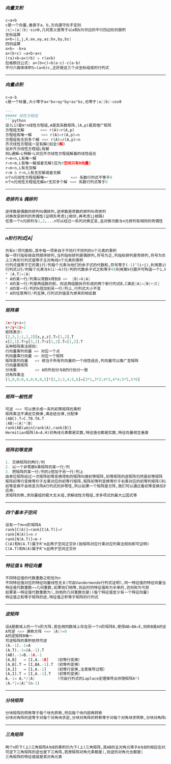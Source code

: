 ##### 向量叉积
```python
c=a×b
c是一个向量,垂直于a、b,方向遵守右手定则
|c|=|a||b|·sinθ,几何意义是等于以a和b为邻边的平行四边形的面积
坐标运算
a×b=|i,j,k;ax,ay,az;bx,by,bz|
四则运算
a×b= -b×a
a×(b+c) =a×b+a×c
(ra)×b=a×(rb) = r(a×b)
拉格朗日公式: a×(b×c)=b(a·c)-c(a·b)
平行六面体体积S=(a×b)c,正好是这三个点坐标组成的行列式
```

---
##### 向量点积
```python
c=a·b
c是一个标量,大小等于ax*bx+ay*by+az*bz,也等于|a||b|·cosθ

---
##### 线性方程组
```python
设(L1)是m*n线性方程组,A是其系数矩阵,(A,p)是其增广矩阵
方程组无解       <=> r(A)<r(A,p)
方程组有唯一解    <=> r(A)=r(A,p)=n
方程组有无穷多个解 <=> r(A)=r(A,p)<n
齐次线性方程组一定有解(如全0解)
设非齐次线性方程组L有解
则L通解=L特解+L对应齐次线性方程组解基的线性组合
r=m=n,L有唯一解
r=n<m,L有唯一解或者无解(应为0空间只有0向量)
r=m<n,L有无穷解
r<m & r<n,L有无穷解或者无解
n个n元线性方程组解唯一          <=> 系数行列式不等于0 
n个n元线性方程组无解or无穷多个解 <=> 系数行列式等于0 
```

---
##### 奇排列 & 偶排列
```python
逆序数是偶数的排列叫偶排列,逆序数是奇数的排列叫奇排列
对换改变排列的奇偶性(证明先考虑ij相邻,再考虑ij相隔)
任意一个n元排列与1,2,...n可以经过一系列对换互变,且对换次数与n元排列有相同的奇偶性
```

---
##### n阶行列式|A|
```python
共有n!项代数和,其中每一项来自于不同行不同列的n个元素的乘积
每一项行指标按自然顺序排列,当列指标排列是偶排列,符号为正,列指标排列是奇排列,符号为负(实质是行列指标的逆序数之和)
上三角形行列式值等于主对角线n个元素的乘积
行列式值等于它的第i行/列每个元素与他们的余子式的代数和,符号等于(-1)^(i+j),利用第i行/列展开可证,可以推广至多行/列的Laplace定理
行列式i行/列每个元素与k(i!=k)行/列的代数余子式之和等于0(利用第k行展开可构造一个i,k行元素相同的行列式)
* |A.T|=|A|
* A的某一行/列乘以常数k得到B =>  |B|=k|A|
* A的某一行/列是两组数的和，则这两组数拆开形成的两个新行列式B,C满足|A|=|B|+|C|
* A的某一行/列的k倍加到另一行/列上,行列式大小不变
* A的任意两行/列互换,行列式的值变为原来的相反数
```

---
##### 矩阵乘
```python
2x+3y+z=1
x+2y+2z=2
矩阵表示: 
[2,3,1;1,2,2][x,y,z].T=[1,2].T
x[2,1].T+y[3,2].T+z[1,2].T=[1,2].T
五种矩阵乘法规则: 
行向量乘列向量 => 对应一个点
列向量乘行向量 => 对应一个矩阵
矩阵乘列向量   => 相当于所有列向量的一个线性组合,列向量可以推广至矩阵
行向量乘矩阵
分块乘        => A的列划分与B的行划分一致
对角阵乘法
[3,0,0;0,4,0;0,0,5]*[1,2;3,4;5,6]=[3*1,3*2;4*3,4*4;5*5,5*6]
```

---
##### 矩阵一般性质
```python
可逆 <=> 可以表示成一系列初等矩阵的乘积
矩阵乘法不满足交换律,满足结合律,分配律
(ABC).T=C.TB.TA.T
|AB|=|A|*|B|
rank(AB)≤min{rank(A),rank(B)}
Hermitian矩阵(A=A.H)对角线元素都是实数,特征值也都是实数,特征向量相互垂直
```

---
##### 矩阵初等变换
```python
1. 交换矩阵的两行/列
2. 以一个非零数k乘矩阵的某一行/列
3. 把矩阵的某一行/列的z倍加于另一行/列上
由单位矩阵经过一次矩阵初等变换得到的矩阵叫做初等矩阵,初等矩阵的逆矩阵仍然是初等矩阵
矩阵初等行变换等价于左乘对应的初等行矩阵,矩阵初等列变换等价于右乘对应的初等列矩阵(利用矩阵乘列向量展开法则可证)
初等变换不会改变方阵A行列式的非零性,所以如果一个矩阵是方阵,我们可以通过看初等变换后的矩阵是否可逆,来判断原矩阵是否可逆
应用:
求矩阵的秩,求向量组的极大无关组,求解线性方程组,求多项式的最大公因式等
```

---
##### 四个基本子空间
```python
设有一个m×n阶矩阵A
rank[C(A)]=rank[C(A.T)]=r
rank[N(A)]=n-r
rank[N(A.T)]=m-r
C(A)和N(A.T)属于R^m且两子空间正交补(按矩阵对应行乘对应列乘法规则即可证明)
C(A.T)和N(A)属于R^n且两子空间正交补
```

---
##### 特征值 & 特征向量
```python
不同特征值的代数重数之和恰为n
不同特征值对应的特征向量线性无关(可由Vandermonde行列式证明),同一特征值的特征向量当然也线性无关
特征值代数重数>=几何重数,如果他们相等,则此时的特征值称为半单的,否则称为亏损
如果某一特征值代数重数为1,则他的几何重数也是1(每个特征值至少有一个特征向量)
特征值之和等于矩阵的迹,特征值之积等于矩阵的行列式
```

---
##### 逆矩阵
```python
设A是数域上的一个n阶方阵,若在相同数域上存在另一个n阶矩阵B,使得AB=BA=E,则称B是A的逆矩阵
A可逆 <=> 满秩方阵 <=> |A|!=0
A的逆矩阵B唯一
可逆矩阵的乘积依然可逆
(A.-1).-1=A
(A.T).-1=(A.-1).T 
(AB).-1=B.-1A.-1
[A,B]   → [I,A.-1B]   （初等行变换）
[A,B].T → [I,BA.-1].T （初等列变换）
[A,I]   → [I,A.-1]    （初等行变换,注意推导过程）
[A,I].T → [I,A.-1].T  （初等列变换）
A.-1= A.*/|A|          (可由行列式的Laplace定理推导出伴随矩阵A*)
|A.*|=|A|^(n-1)
```

---
##### 分块矩阵
```python
分块矩阵的转秩等于每个块先转秩,然后每个块内部再转秩
分块对角阵的逆等于对每个对角块求逆,分块对角阵的转秩等于对每个对角块求转秩,分块对角阵的和等于对应对角块求和,分块对角阵相乘等于对应对角块相乘
```

---
##### 三角矩阵
```python
两个n阶下(上)三角矩阵A与B的乘积仍为下(上)三角矩阵,其AB的主对角元等于A与B的相应住对角元的乘积
可逆下三角矩阵的逆也是下三角阵,若原矩阵对角元素都是1,则逆的对角元也都是1
三角矩阵的特征值就是其对角元素
```
